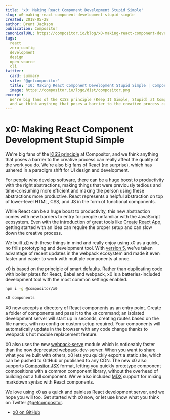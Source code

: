 ```yaml
---
title: 'x0: Making React Component Development Stupid Simple'
slug: x0-making-react-component-development-stupid-simple
created: 2018-05-28
author: Brent Jackson
publication: Compositor
canonicalURL: https://compositor.io/blog/x0-making-react-component-development-stupid-simple/
tags:
  react
  zero-config
  development
  design
  open source
  cli
twitter:
  card: summary
  site: '@getcompositor'
  title: 'x0: Making React Component Development Stupid Simple | Compositor Blog'
  image: https://compositor.io/logo/dist/compositor.png
excerpt:
  We're big fans of the KISS principle (Keep It Simple, Stupid) at Compositor,
  and we think anything that poses a barrier to the creative process can really affect the quality of the work you do.
---
```



# x0: Making React Component Development Stupid Simple

We're big fans of the [KISS principle][kiss] at Compositor,
and we think anything that poses a barrier to the creative process can really affect the quality of the work you do.
We're also big fans of React (no surprise), which has ushered in a paradigm shift for UI design and development.

For people who develop software, there can be a huge boost to productivity with the right abstractions, making things that were previously tedious and
time-consuming more efficient and making the person using these abstractions more productive.
React represents a helpful abstraction on top of lower-level HTML, CSS, and JS in the form of functional components.

While React can be a huge boost to productivity,
this new abstraction comes with new barriers
to entry for people unfamiliar with the JavaScript ecosystem.
Even with the introduction of great tools like [Create React App][cra],
getting started with an idea can require the proper setup and can slow down the creative process.

We built [x0][x0] with these things in mind and really enjoy using x0 as a quick, no frills prototyping and development tool.
With [version 5][v5], we've taken advantage of recent updates in the webpack ecosystem and made it even faster and easier to work with multiple components at once.

x0 is based on the principle of smart defaults.
Rather than duplicating code with boiler plates for React, Babel and webpack,
x0 is a batteries-included development tool with the most common settings enabled.

```sh
npm i -g @compositor/x0
```

```sh
x0 components
```

X0 now accepts a directory of React components as an entry point.
Create a folder of components and pass it to the `x0` command;
an isolated development server will start up in seconds,
creating routes based on the file names, with no config or custom setup required.
Your components will automatically update in the browser with any code change thanks to webpack's hot module replacement feature.

X0 also uses the new [webpack-serve][webpack-serve] module which is noticeably faster than the now deprecated webpack-dev-server.
When you want to share what you've built with others, x0 lets you quickly export a static site, which can be pushed to GitHub or published to any CDN.
The new x0 also supports [Compositor JSX][jsx] format, letting you quickly prototype component compositions with a common component library, without the overhead of building out a full component. We've also included [MDX][mdx] support for mixing markdown syntax with React components.

We love using x0 as a quick and painless React development server, and we hope you will too.
Get started with x0 now, or let use know what you think on Twitter [@getcompositor][twitter].

- [x0 on GitHub][x0gh]


[x0]: https://compositor.io/x0
[x0gh]: https://github.com/c8r/x0
[twitter]: https://twitter.com/getcompositor
[cra]: https://github.com/facebook/create-react-app
[webpack-serve]: https://github.com/webpack-contrib/webpack-serve
[kiss]: https://en.wikipedia.org/wiki/KISS_principle
[v5]: https://github.com/c8r/x0/releases/tag/v5.0.0
[jsx]: https://github.com/c8r/jsx-loader
[mdx]: https://github.com/mdx-js/mdx
